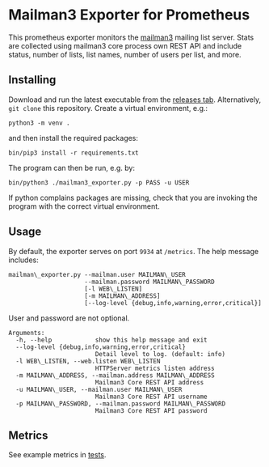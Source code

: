 # Mailman3 Exporter for Prometheus 

This prometheus exporter monitors the [mailman3](https://www.mailman.org/) mailing list server. 
Stats are collected using mailman3 core process own REST API and include status, number of lists,
list names, number of users per list, and more.

## Installing

Download and run the latest executable from the [releases tab](https://github.com/rivmey/exim_exporter/releases/latest). 
Alternatively, `git clone` this repository.  Create a virtual environment, e.g.:

```shell script
python3 -m venv .
```

and then install the required packages:

```shell script
bin/pip3 install -r requirements.txt
```

The program can then be run, e.g. by:

```shell script
bin/python3 ./mailman3_exporter.py -p PASS -u USER
```

If python complains packages are missing, check that you are invoking the
program with the correct virtual environment.

## Usage

By default, the exporter serves on port `9934` at `/metrics`. The help message
includes: 

```
mailman\_exporter.py --mailman.user MAILMAN\_USER
                     --mailman.password MAILMAN\_PASSWORD
                     [-l WEB\_LISTEN]
                     [-m MAILMAN\_ADDRESS]
                     [--log-level {debug,info,warning,error,critical}]
```

User and password are not optional.

```
Arguments:
  -h, --help            show this help message and exit
  --log-level {debug,info,warning,error,critical}
                        Detail level to log. (default: info)
  -l WEB\_LISTEN, --web.listen WEB\_LISTEN
                        HTTPServer metrics listen address
  -m MAILMAN\_ADDRESS, --mailman.address MAILMAN\_ADDRESS
                        Mailman3 Core REST API address
  -u MAILMAN\_USER, --mailman.user MAILMAN\_USER
                        Mailman3 Core REST API username
  -p MAILMAN\_PASSWORD, --mailman.password MAILMAN\_PASSWORD
                        Mailman3 Core REST API password
```

## Metrics

See example metrics in [tests](https://github.com/mailman3/mailman_exporter/blob/master/test/update.metrics).
